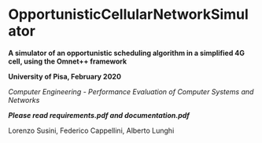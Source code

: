 # OpportunisticCellularNetworkSimulator

**A simulator of an opportunistic scheduling algorithm in a simplified 4G cell, using the Omnet++ framework**
 
**University of Pisa, February 2020**
 
 _Computer Engineering - Performance Evaluation of Computer Systems and Networks_
 
**_Please read requirements.pdf and documentation.pdf_**
 
 Lorenzo Susini, Federico Cappellini, Alberto Lunghi
